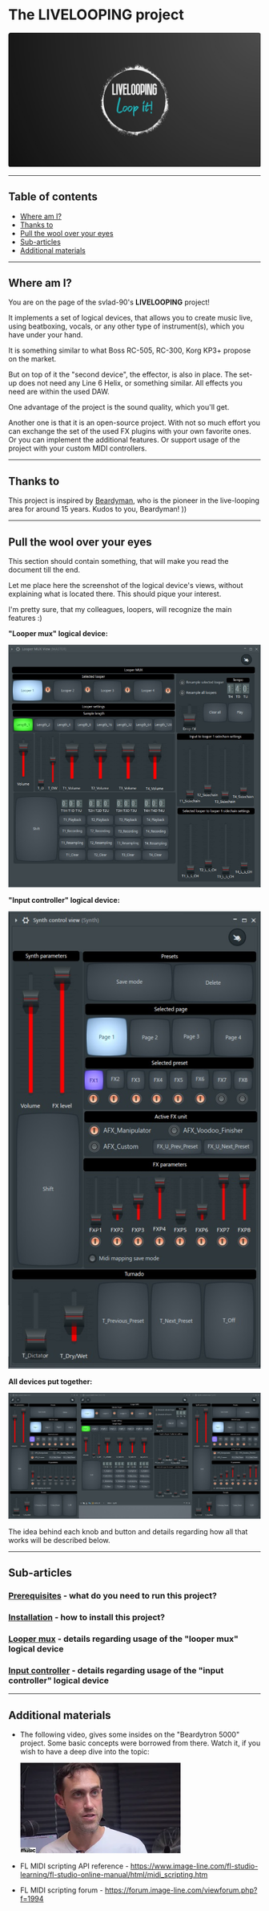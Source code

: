 # The LIVELOOPING project

![Logo](./md/misc/logo.jpg)

----

## Table of contents

- [Where am I?](#where-am-i)
- [Thanks to](#thanks-to)
- [Pull the wool over your eyes](#pull-the-wool-in-your-eyes)
- [Sub-articles](#sub-articles)
- [Additional materials](#additional-materials)

----

## Where am I?

You are on the page of the svlad-90's **LIVELOOPING** project!

It implements a set of logical devices, that allows you to create music live, using beatboxing, vocals, or any other type of instrument(s), which you have under your hand.

It is something similar to what Boss RC-505, RC-300, Korg KP3+ propose on the market.

But on top of it the "second device", the effector, is also in place. The set-up does not need any Line 6 Helix, or something similar. All effects you need are within the used DAW.

One advantage of the project is the sound quality, which you'll get.

Another one is that it is an open-source project. With not so much effort you can exchange the set of the used FX plugins with your own favorite ones. Or you can implement the additional features. Or support usage of the project with your custom MIDI controllers.

----

## Thanks to

This project is inspired by [Beardyman](https://www.beardyman.co.uk/), who is the pioneer in the live-looping area for around 15 years. Kudos to you, Beardyman! ))

----

## Pull the wool over your eyes

This section should contain something, that will make you read the document till the end. 

Let me place here the screenshot of the logical device's views, without explaining what is located there. This should pique your interest.

I'm pretty sure, that my colleagues, loopers, will recognize the main features :)

**"Looper mux" logical device:**

![Looper mux logical device](./md/screenshots/looper-mux.jpg)

**"Input controller" logical device:**

![Input controller logical device](./md/screenshots/input-controller.jpg)

**All devices put together:**

![All devices together](./md/screenshots/working-area.jpg)

The idea behind each knob and button and details regarding how all that works will be described below.

----

## Sub-articles

### [Prerequisites](./md/prerequisites/prerequisites.md) - what do you need to run this project?
### [Installation](./md/installation/installation.md) - how to install this project?
### [Looper mux](./md/looper-mux/looper-mux.md) - details regarding usage of the "looper mux" logical device
### [Input controller](./md/input-controller/input-controller.md) - details regarding usage of the "input controller" logical device

----

## Additional materials

- The following video, gives some insides on the "Beardytron 5000" project. Some basic concepts were borrowed from there. Watch it, if you wish to have a deep dive into the topic:

  [![Beardytron 5000](./md/misc/mqdefault_6s.webp)](https://www.youtube.com/watch?v=atViS0jukHw "Beardytron 5000")

- FL MIDI scripting API reference - https://www.image-line.com/fl-studio-learning/fl-studio-online-manual/html/midi_scripting.htm
- FL MIDI scripting forum - https://forum.image-line.com/viewforum.php?f=1994
